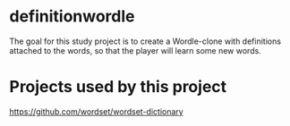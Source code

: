 # definitionwordle

The goal for this study project is to create a Wordle-clone with 
definitions attached to the words, so that the player will learn 
some new words.

# Projects used by this project

https://github.com/wordset/wordset-dictionary

